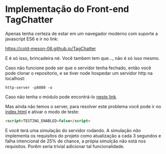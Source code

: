 # Implementação do Front-end TagChatter

Apenas tenha certeza de estar em um navegador moderno com suporte a javascript ES6 e ir no link:

https://cold-meson-06.github.io/TagChatter

E é só isso, brincadeira né. Você tambem tem que..., não é só isso mesmo.

Caso não funcione pode ser que o servidor tenha fechado, então você pode clonar o repositorio, e se tiver node hospedar um servidor http na localhost:

```
http-server -p8080 -o
```

Caso não tenha o módulo pode encontrá-lo [neste link](https://www.npmjs.com/package/http-server). 

Mas ainda não temos o server, para resolver este problema você pode ir no [index.html](https://github.com/Cold-Meson-06/TagChatter-fontend/blob/master/index.html#L85) e ativar o modo de teste:

```html
<script>TESTING_ENABLED=false</script>
```

E você terá uma simulação do servidor rodando. 
A simulação *não* implementa os requisitos do projeto como atualização a cada 3 segundos e falha intencional de 25% de chance, a própia simulção não está nos requisitos. Porêm seria trivial adicionar tal funcionalidade.

